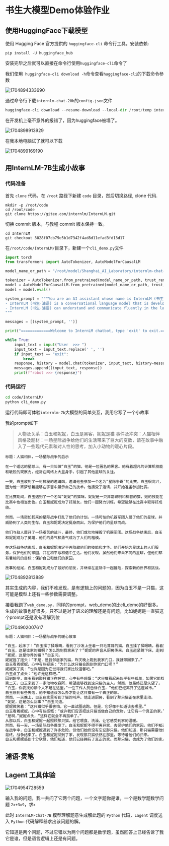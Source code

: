 # 书生大模型Demo体验作业

## 使用HuggingFace下载模型

使用 Hugging Face 官方提供的 `huggingface-cli` 命令行工具。安装依赖:

```shell
pip install -U huggingface_hub
```

安装完毕之后就可以直接在命令行使用`huggingface-cli`命令了

我们使用` huggingface-cli download -h`命令查看`huggingface-cli`的下载命令参数

![1704894333690](assets/1704894333690.png)

通过命令行下载`internlm-chat-20b`的`config.json`文件

```python
huggingface-cli download --resume-download --local-dir /root/temp internlm/internlm-chat-20b config.json
```

在开发机上毫不意外的报错了，因为huggingface被墙了。

![1704898913929](assets/1704898913929.png)

在我本地电脑试了就可以下载

![1704899169190](assets/1704899169190.png)

## 用InternLM-7B生成小故事

### 代码准备

首先 `clone` 代码，在 `/root` 路径下新建 `code` 目录，然后切换路径, clone 代码.

```shell
mkdir -p /root/code
cd /root/code
git clone https://gitee.com/internlm/InternLM.git
```

切换 commit 版本，与教程 commit 版本保持一致。

```shell
cd InternLM
git checkout 3028f07cb79e5b1d7342f4ad8d11efad3fd13d17
```

在`/root/code/InternLM/`目录下，新建一个`cli_demo.py`文件

```python
import torch
from transformers import AutoTokenizer, AutoModelForCausalLM

model_name_or_path = "/root/model/Shanghai_AI_Laboratory/internlm-chat-7b"

tokenizer = AutoTokenizer.from_pretrained(model_name_or_path, trust_remote_code=True)
model = AutoModelForCausalLM.from_pretrained(model_name_or_path, trust_remote_code=True, torch_dtype=torch.bfloat16, device_map='auto')
model = model.eval()

system_prompt = """You are an AI assistant whose name is InternLM (书生·浦语).
- InternLM (书生·浦语) is a conversational language model that is developed by Shanghai AI Laboratory (上海人工智能实验室). It is designed to be helpful, honest, and harmless.
- InternLM (书生·浦语) can understand and communicate fluently in the language chosen by the user such as English and 中文.
"""

messages = [(system_prompt, '')]

print("=============Welcome to InternLM chatbot, type 'exit' to exit.=============")

while True:
    input_text = input("User  >>> ")
    input_text = input_text.replace(' ', '')
    if input_text == "exit":
        break
    response, history = model.chat(tokenizer, input_text, history=messages)
    messages.append((input_text, response))
    print(f"robot >>> {response}")
```

### 代码运行

```bash
cd code/InternLM/
python cli_demo.py
```

运行代码即可体验`internlm-7b`大模型的简单交互，我用它写了一个小故事

我的prompt如下

> 人物及关系：白玉和妮妮，白玉是黑客，妮妮是猫
> 事件及冲突：人猫相伴
> 风格及题材：一场星际战争给他们的生活带来了巨大的变数，请在故事中融入了一些现代元素和对人性的思考，加入小动物的暖心片段。

```
标题：人猫相伴，一场星际战争的启示

在一个遥远的星球上，有一只叫做“白玉”的猫，他是一位著名的黑客。他有着超凡的计算机技能和敏锐的观察力，经常在网络上大显身手，引起了其他星球的关注。

一天，白玉收到了一封神秘的邀请函，邀请他去参加一个名为“星际争霸”的比赛。白玉很高兴，因为他一直梦想着能够在宇宙中展示自己的技术。他接受了邀请，并开始准备参加比赛。

在比赛期间，白玉遇到了一个名叫“妮妮”的猫咪。妮妮是一只非常聪明和机智的猫，她的技能在比赛中也相当出色。白玉和妮妮成为了好朋友，他们一起努力训练，希望能够在比赛中取得好成绩。

然而，一场突如其来的星际战争打乱了他们的计划。一场可怕的机器军团入侵了他们的星球，并威胁到了人类的生存。白玉和妮妮决定挺身而出，为保护他们的星球而战。

他们与敌人展开了一场艰苦的战斗，最终，他们成功地摧毁了机器军团。这场战争结束后，白玉和妮妮成为了英雄，他们的勇气和勇气成为了人们的楷模。

在这场战争结束后，白玉和妮妮决定不再隐藏他们的技能和才华。他们开始为星球上的人们服务，保护他们的家园，并在和平与和谐中生活。他们发现，虽然他们来自不同的星球，但他们都有着相同的目标：保护自己和他们的家园。

故事的结尾，白玉和妮妮成为了最好的朋友，并继续在星际中一起冒险，探索新的世界和挑战。

```

![1704892813889](assets/1704892813889.png)

其实生成的内容，我们不难发现，是有逻辑上的问题的，因为白玉不是一只猫，这可能是模型上还有一些参数需要调整。

接着我跑了`web_demo.py`，同样的prompt，web_demo的比cli_demo的好很多。生成的故事也好很多，只不过是对于语义的理解还是有问题，比如妮妮是一直猫这个prompt还是没有理解到位

![1704902007617](assets/1704902007617.png)

```bash
标题：人猫相伴：一场星际战争的暖心故事

“白玉，起床了！”白玉揉了揉眼睛，看到了沙发上坐着一只毛茸茸的猫。白玉揉了揉眼睛，看着猫的眼神似乎有些疑惑。
“白玉，这是谁家的猫啊？怎么跑到我家来了？”妮妮的声音从厨房传来。白玉赶紧跳下床，走到厨房门口，看着正在做饭的妮妮。
“妮妮，这是你养的猫？”白玉问。
妮妮摇了摇头：“不是，是我邻居家的猫，昨天晚上跑到我家门口，我就带回来了。”
白玉看着妮妮，心中有些疑惑：“为什么这只猫会跑到你家门口呢？”
妮妮笑了笑：“也许是因为它觉得我们家比较温馨吧。”
白玉点了点头：“也许是这样吧。”
回到卧室，白玉看到那只猫正在睡觉，心中有些感慨：“这只猫看起来似乎有些孤单，如果它能找到一个真正的主人该多好啊。”
第二天，白玉来到了一家动物收容所，希望能够找到这只猫的主人。然而，他最终还是失望了。
“白玉，你要找的那个人不是在这里，”一位工作人员告诉白玉，“他们已经离开了这座城市。”
白玉感到有些失落，他不知道该怎么办才能让这只猫有一个真正的家。
然而，一天晚上，白玉在家里听到了猫的叫声。他走进厨房，看到了那只猫正在家里走动。
“妮妮，这是怎么回事？”白玉问道。
妮妮微笑着：“这只猫似乎很害怕，它一直试图逃跑。但是，它好像不知道该去哪里。”
白玉看着妮妮，心中有些感慨：“或许我们应该把这只猫当做自己的宠物，让它有一个真正的家。”
“是啊，”妮妮点头，“这样它就会不再孤单了。”
从那以后，白玉和妮妮一起照顾那只猫，给它喂食、洗澡，让它感受到家的温暖。
然而，有一天，一场星际战争爆发了。白玉和妮妮不得不离开家，去保护他们的家园。他们不知道这场战争会持续多久，也不知道他们是否能回到自己的家园。
在战争中，白玉和妮妮遇到了许多危险，但他们始终没有忘记那只猫。他们知道，那只猫需要他们的保护和照顾。
最终，战争结束了。白玉和妮妮回到了家，发现那只猫依然在那里，等待着他们的归来。
白玉和妮妮感到十分欣慰，他们知道，他们已经拥有了真正的家。而那只猫，也成为了他们的家人。
```





## 浦语·灵笔



## Lagent 工具体验

![1704954728559](assets/1704954728559.png)

输入我的问题，我一共问了它两个问题，一个文字题你是谁，一个是数学题数学问题  `2x+3=9`，求`x` 

此时 `InternLM-Chat-7B` 模型理解题意生成解此题的 `Python` 代码，`Lagent` 调度送入 `Python` 代码解释器求出该问题的解。

它知道是两个问题，不过它错以为两个问题都是数学题，虽然回答上已经告诉了我它是谁，但是语言逻辑上还是有问题。